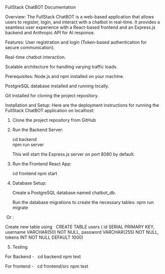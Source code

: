 FullStack ChatBOT Documentation

Overview:
The FullStack ChatBOT is a web-based application that allows users to register, login, and interact with a chatbot in real-time. It provides a seamless user experience with a React-based frontend and an Express.js backend and Anthropic API for AI response.

Features:
User registration and login (Token-based authentication for secure communication).

Real-time chatbot interaction.

Scalable architecture for handling varying traffic loads.

Prerequisites:
Node.js and npm installed on your machine.

PostgreSQL database installed and running locally.

Git installed for cloning the project repository.


Installation and Setup:
Here are the deployment instructions for running the FullStack ChatBOT application on localhost:

1. Clone the project repository from GitHub 

2. Run the Backend Server: 

    cd backend     
    npm run server

    This will start the Express.js server on port 8080 by default.

3. Run the Frontend React App:
    
     cd frontend
     npm start 

4. Database Setup:

    Create a PostgreSQL database named chatbot_db.
   
    Run the database migrations to create the necessary tables:
    npm run migrate
   
 Or :

Create new table using   CREATE TABLE users (
  id SERIAL PRIMARY KEY,
  username VARCHAR(50) NOT NULL,
  password VARCHAR(255) NOT NULL,
  tokens INT NOT NULL DEFAULT 1000)

5. Testing  

For Backend -   cd backend 
npm test

For frontend -   cd frontend/src
npm test
